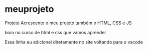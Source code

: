 # meuprojeto
 Projeto 
Acrescento o meu projeto também o HTML, CSS e JS

 bom no curso de html e css que vamos aprender
 
 Essa linha eu adicionei diretamente no site
voltando para o vscode
